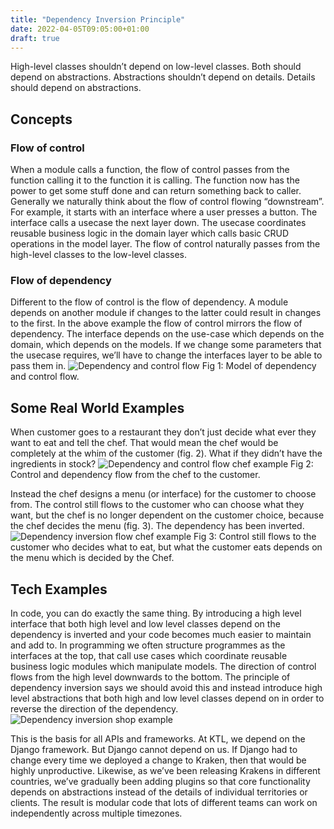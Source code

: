 ```yaml
---
title: "Dependency Inversion Principle"
date: 2022-04-05T09:05:00+01:00
draft: true
---
```

High-level classes shouldn’t depend on low-level classes. Both should depend on abstractions. Abstractions shouldn’t depend on details. Details should depend on abstractions.

## Concepts
### Flow of control
When a module calls a function, the flow of control passes from the function calling it to the function it is calling. The function now has the power to get some stuff done and can return something back to caller. Generally we naturally think about the flow of control flowing “downstream”. For example, it starts with an interface where a user presses a button. The interface calls a usecase the next layer down. The usecase coordinates reusable business logic in the domain layer which calls basic CRUD operations in the model layer. The flow of control naturally passes from the high-level classes to the low-level classes.

### Flow of dependency
Different to the flow of control is the flow of dependency. A module depends on another module if changes to the latter could result in changes to the first. In the above example the flow of control mirrors the flow of dependency. The interface depends on the use-case which depends on the domain, which depends on the models. If we change some parameters that the usecase requires, we’ll have to change the interfaces layer to be able to pass them in.
![Dependency and control flow](/dependency-inversion-fig-1.png) 
Fig 1: Model of dependency and control flow.



## Some Real World Examples
When customer goes to a restaurant they don’t just decide what ever they want to eat and tell the chef. That would mean the chef would be completely at the whim of the customer (fig. 2). What if they didn’t have the ingredients in stock? 
![Dependency and control flow chef example](/dependency-inversion-fig-2.png) 
Fig 2: Control and dependency flow from the chef to the customer. 

Instead the chef designs a menu (or interface) for the customer to choose from. The control still flows to the customer who can choose what they want, but the chef is no longer dependent on the customer choice, because the chef decides the menu (fig. 3). The dependency has been inverted.
![Dependency inversion flow chef example](/dependency-inversion-fig-3.png) 
Fig 3: Control still flows to the customer who decides what to eat, but what the customer eats depends on the menu which is decided by the Chef.

## Tech Examples
In code, you can do exactly the same thing. By introducing a high level interface that both high level and low level classes depend on the dependency is inverted and your code becomes much easier to maintain and add to.
In programming we often structure programmes as the interfaces at the top, that call use cases which coordinate reusable business logic modules which manipulate models. The direction of control flows from the high level downwards to the bottom. The principle of dependency inversion says we should avoid this and instead introduce high level abstractions that both high and low level classes depend on in order to reverse the direction of the dependency.
![Dependency inversion shop example](/dependency-inversion-fig-4.png) 

This is the basis for all APIs and frameworks. At KTL, we depend on the Django framework. But Django cannot depend on us. If Django had to change every time we deployed a change to Kraken, then that would be highly unproductive. Likewise, as we’ve been releasing Krakens in different countries, we’ve gradually been adding plugins so that core functionality depends on abstractions instead of the details of individual territories or clients. The result is modular code that lots of different teams can work on independently across multiple timezones.



